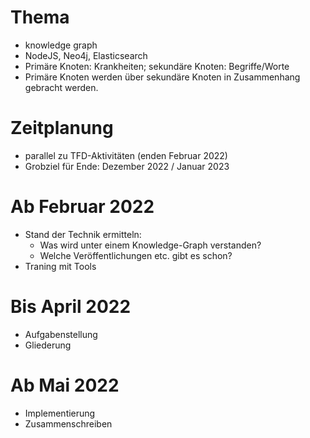 # Thema

- knowledge graph
- NodeJS, Neo4j, Elasticsearch
- Primäre Knoten: Krankheiten; sekundäre Knoten: Begriffe/Worte
- Primäre Knoten werden über sekundäre Knoten in Zusammenhang gebracht werden.

# Zeitplanung

- parallel zu TFD-Aktivitäten (enden Februar 2022)
- Grobziel für Ende: Dezember 2022 / Januar 2023

# Ab Februar 2022

- Stand der Technik ermitteln:
   - Was wird unter einem Knowledge-Graph verstanden?
   - Welche Veröffentlichungen etc. gibt es schon?
- Traning mit Tools

# Bis April 2022

- Aufgabenstellung
- Gliederung

# Ab Mai 2022

- Implementierung
- Zusammenschreiben
